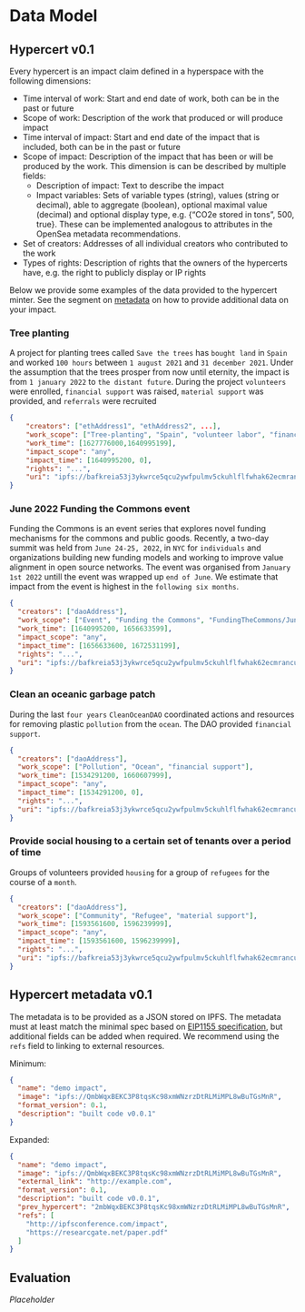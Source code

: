 # Data Model

## Hypercert v0.1

Every hypercert is an impact claim defined in a hyperspace with the following dimensions:

- Time interval of work: Start and end date of work, both can be in the past or future
- Scope of work: Description of the work that produced or will produce impact
- Time interval of impact: Start and end date of the impact that is included, both can be in the past or future
- Scope of impact: Description of the impact that has been or will be produced by the work. This dimension is can be described by multiple fields:
  - Description of impact: Text to describe the impact
  - Impact variables: Sets of variable types (string), values (string or decimal), able to aggregate (boolean), optional maximal value (decimal) and optional display type, e.g. {“CO2e stored in tons”, 500, true}. These can be implemented analogous to attributes in the OpenSea metadata recommendations.
- Set of creators: Addresses of all individual creators who contributed to the work
- Types of rights: Description of rights that the owners of the hypercerts have, e.g. the right to publicly display or IP rights

Below we provide some examples of the data provided to the hypercert minter. See the segment on [metadata](#hypercert-metadata-v0.1) on how to provide additional data on your impact.

### Tree planting

A project for planting trees called `Save the trees` has `bought land` in `Spain` and worked `100 hours` between `1 august 2021` and `31 december 2021`. Under the assumption that the trees prosper from now until eternity, the impact is from `1 january 2022` to `the distant future`. During the project `volunteers` were enrolled, `financial support` was raised, `material support` was provided, and `referrals` were recruited

```json
{
    "creators": ["ethAddress1", "ethAddress2", ...],
    "work_scope": ["Tree-planting", "Spain", "volunteer labor", "financial support", "material support", "referrals"],
    "work_time": [1627776000,1640995199],
    "impact_scope": "any",
    "impact_time": [1640995200, 0],
    "rights": "...",
    "uri": "ipfs://bafkreia53j3ykwrce5qcu2ywfpulmv5ckuhlflfwhak62ecmranculbzeu"
}
```

### June 2022 Funding the Commons event

Funding the Commons is an event series that explores novel funding mechanisms for the commons and public goods. Recently, a two-day summit was held from `June 24-25, 2022`, in `NYC` for `individuals` and organizations building new funding models and working to improve value alignment in open source networks. The event was organised from `January 1st 2022` untill the event was wrapped up `end of June`. We estimate that impact from the event is highest in the `following six months`.

```json
{
  "creators": ["daoAddress"],
  "work_scope": ["Event", "Funding the Commons", "FundingTheCommons/Jun'22"],
  "work_time": [1640995200, 1656633599],
  "impact_scope": "any",
  "impact_time": [1656633600, 1672531199],
  "rights": "...",
  "uri": "ipfs://bafkreia53j3ykwrce5qcu2ywfpulmv5ckuhlflfwhak62ecmranculbzeu"
}
```

### Clean an oceanic garbage patch

During the last `four years` `CleanOceanDAO` coordinated actions and resources for removing plastic `pollution` from the `ocean`. The DAO provided `financial support`.

```json
{
  "creators": ["daoAddress"],
  "work_scope": ["Pollution", "Ocean", "financial support"],
  "work_time": [1534291200, 1660607999],
  "impact_scope": "any",
  "impact_time": [1534291200, 0],
  "rights": "...",
  "uri": "ipfs://bafkreia53j3ykwrce5qcu2ywfpulmv5ckuhlflfwhak62ecmranculbzeu"
}
```

### Provide social housing to a certain set of tenants over a period of time

Groups of volunteers provided `housing` for a group of `refugees` for the course of a `month`.

```json
{
  "creators": ["daoAddress"],
  "work_scope": ["Community", "Refugee", "material support"],
  "work_time": [1593561600, 1596239999],
  "impact_scope": "any",
  "impact_time": [1593561600, 1596239999],
  "rights": "...",
  "uri": "ipfs://bafkreia53j3ykwrce5qcu2ywfpulmv5ckuhlflfwhak62ecmranculbzeu"
}
```

## Hypercert metadata v0.1

The metadata is to be provided as a JSON stored on IPFS. The metadata must at least match the minimal spec based on [EIP1155 specification](https://eips.ethereum.org/EIPS/eip-1155#metadata), but additional fields can be added when required. We recommend using the `refs` field to linking to external resources.

Minimum:

```json
{
  "name": "demo impact",
  "image": "ipfs://QmbWqxBEKC3P8tqsKc98xmWNzrzDtRLMiMPL8wBuTGsMnR",
  "format_version": 0.1,
  "description": "built code v0.0.1"
}
```

Expanded:

```json
{
  "name": "demo impact",
  "image": "ipfs://QmbWqxBEKC3P8tqsKc98xmWNzrzDtRLMiMPL8wBuTGsMnR",
  "external_link": "http://example.com",
  "format_version": 0.1,
  "description": "built code v0.0.1",
  "prev_hypercert": "2mbWqxBEKC3P8tqsKc98xmWNzrzDtRLMiMPL8wBuTGsMnR",
  "refs": [
    "http://ipfsconference.com/impact",
    "https://researcgate.net/paper.pdf"
  ]
}
```

## Evaluation

_Placeholder_

